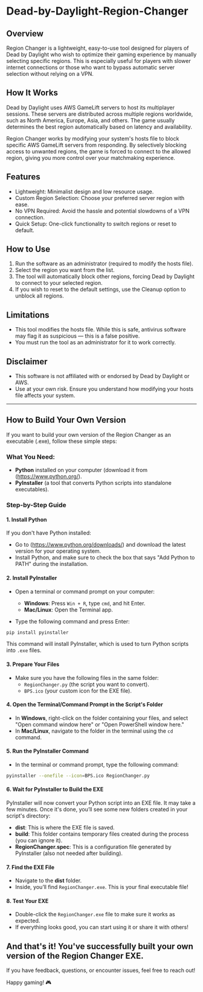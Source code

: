 # Dead-by-Daylight-Region-Changer
## Overview  
Region Changer is a lightweight, easy-to-use tool designed for players of Dead by Daylight who wish to optimize their gaming experience by manually selecting specific regions. This is especially useful for players with slower internet connections or those who want to bypass automatic server selection without relying on a VPN.  

## How It Works  
Dead by Daylight uses AWS GameLift servers to host its multiplayer sessions. These servers are distributed across multiple regions worldwide, such as North America, Europe, Asia, and others. The game usually determines the best region automatically based on latency and availability.  

Region Changer works by modifying your system's hosts file to block specific AWS GameLift servers from responding. By selectively blocking access to unwanted regions, the game is forced to connect to the allowed region, giving you more control over your matchmaking experience.  

## Features  
- Lightweight: Minimalist design and low resource usage.  
- Custom Region Selection: Choose your preferred server region with ease.  
- No VPN Required: Avoid the hassle and potential slowdowns of a VPN connection.  
- Quick Setup: One-click functionality to switch regions or reset to default.  

## How to Use  
1. Run the software as an administrator (required to modify the hosts file).  
2. Select the region you want from the list.  
3. The tool will automatically block other regions, forcing Dead by Daylight to connect to your selected region.  
4. If you wish to reset to the default settings, use the Cleanup option to unblock all regions.  

## Limitations  
- This tool modifies the hosts file. While this is safe, antivirus software may flag it as suspicious — this is a false positive.  
- You must run the tool as an administrator for it to work correctly.  

## Disclaimer  
- This software is not affiliated with or endorsed by Dead by Daylight or AWS.  
- Use at your own risk. Ensure you understand how modifying your hosts file affects your system.  

---

## How to Build Your Own Version

If you want to build your own version of the Region Changer as an executable (.exe), follow these simple steps:

### What You Need:
- **Python** installed on your computer (download it from (https://www.python.org/).
- **PyInstaller** (a tool that converts Python scripts into standalone executables).

### Step-by-Step Guide

#### 1. Install Python
If you don't have Python installed:
- Go to (https://www.python.org/downloads/) and download the latest version for your operating system.
- Install Python, and make sure to check the box that says "Add Python to PATH" during the installation.

#### 2. Install PyInstaller
- Open a terminal or command prompt on your computer:
  - **Windows**: Press `Win + R`, type `cmd`, and hit Enter.
  - **Mac/Linux**: Open the Terminal app.

- Type the following command and press Enter:

```bash
pip install pyinstaller
```

This command will install PyInstaller, which is used to turn Python scripts into `.exe` files.

#### 3. Prepare Your Files
- Make sure you have the following files in the same folder:
  - `RegionChanger.py` (the script you want to convert).
  - `BPS.ico` (your custom icon for the EXE file).

#### 4. Open the Terminal/Command Prompt in the Script's Folder
- In **Windows**, right-click on the folder containing your files, and select "Open command window here" or "Open PowerShell window here."
- In **Mac/Linux**, navigate to the folder in the terminal using the `cd` command.

#### 5. Run the PyInstaller Command
- In the terminal or command prompt, type the following command:

```bash
pyinstaller --onefile --icon=BPS.ico RegionChanger.py
```

#### 6. Wait for PyInstaller to Build the EXE
PyInstaller will now convert your Python script into an EXE file. It may take a few minutes. Once it's done, you’ll see some new folders created in your script's directory:
- **dist**: This is where the EXE file is saved.
- **build**: This folder contains temporary files created during the process (you can ignore it).
- **RegionChanger.spec**: This is a configuration file generated by PyInstaller (also not needed after building).

#### 7. Find the EXE File
- Navigate to the **dist** folder.
- Inside, you’ll find `RegionChanger.exe`. This is your final executable file!

#### 8. Test Your EXE
- Double-click the `RegionChanger.exe` file to make sure it works as expected.
- If everything looks good, you can start using it or share it with others!

And that's it! You've successfully built your own version of the Region Changer EXE.
---

If you have feedback, questions, or encounter issues, feel free to reach out!  

Happy gaming! 🎮
